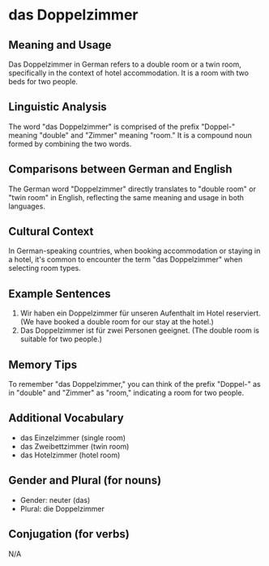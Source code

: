 # das Doppelzimmer
## Meaning and Usage
Das Doppelzimmer in German refers to a double room or a twin room, specifically in the context of hotel accommodation. It is a room with two beds for two people.

## Linguistic Analysis
The word "das Doppelzimmer" is comprised of the prefix "Doppel-" meaning "double" and "Zimmer" meaning "room." It is a compound noun formed by combining the two words.

## Comparisons between German and English
The German word "Doppelzimmer" directly translates to "double room" or "twin room" in English, reflecting the same meaning and usage in both languages.

## Cultural Context
In German-speaking countries, when booking accommodation or staying in a hotel, it's common to encounter the term "das Doppelzimmer" when selecting room types.

## Example Sentences
1. Wir haben ein Doppelzimmer für unseren Aufenthalt im Hotel reserviert. (We have booked a double room for our stay at the hotel.)
2. Das Doppelzimmer ist für zwei Personen geeignet. (The double room is suitable for two people.)

## Memory Tips
To remember "das Doppelzimmer," you can think of the prefix "Doppel-" as in "double" and "Zimmer" as "room," indicating a room for two people.

## Additional Vocabulary
- das Einzelzimmer (single room)
- das Zweibettzimmer (twin room)
- das Hotelzimmer (hotel room)

## Gender and Plural (for nouns)
- Gender: neuter (das)
- Plural: die Doppelzimmer

## Conjugation (for verbs)
N/A